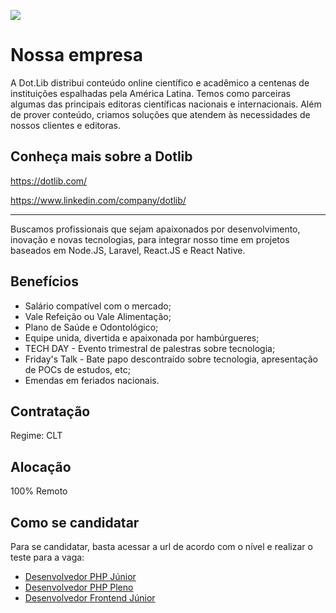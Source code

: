 [![](https://dotlib.com/theme/img/logos/logo.png)](http://www.dotlib.com)

# Nossa empresa

A Dot.Lib distribui conteúdo online científico e acadêmico a centenas de instituições espalhadas pela América Latina. Temos como parceiras algumas das principais editoras científicas nacionais e internacionais. Além de prover conteúdo, criamos soluções que atendem às necessidades de nossos clientes e editoras.

## Conheça mais sobre a Dotlib

https://dotlib.com/

https://www.linkedin.com/company/dotlib/

---

Buscamos profissionais que sejam apaixonados por desenvolvimento, inovação e novas tecnologias, para integrar nosso time em projetos baseados em Node.JS, Laravel, React.JS e React Native.

## Benefícios

- Salário compatível com o mercado;
- Vale Refeição ou Vale Alimentação;
- Plano de Saúde e Odontológico;
- Equipe unida, divertida e apaixonada por hambúrgueres;
- TECH DAY - Evento trimestral de palestras sobre tecnologia;
- Friday's Talk - Bate papo descontraído sobre tecnologia, apresentação de POCs de estudos, etc;
- Emendas em feriados nacionais.

## Contratação

Regime: CLT

## Alocação

100% Remoto

## Como se candidatar

Para se candidatar, basta acessar a url de acordo com o nível e realizar o teste para a vaga:

- [Desenvolvedor PHP Júnior](https://github.com/dotlib/teste-desenvolvedor-php)
- [Desenvolvedor PHP Pleno](https://github.com/dotlib/teste-desenvolvedor-php-pleno)
- [Desenvolvedor Frontend Júnior](https://github.com/dotlib/teste-desenvolvedor-frontend)

